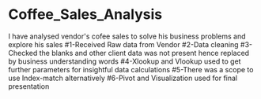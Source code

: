# Coffee_Sales_Analysis
I have analysed vendor's cofee sales to solve his business problems and explore his sales 
#1-Received Raw data from Vendor
#2-Data cleaning
#3-Checked the blanks and other client data was not present hence replaced by business understanding words
#4-Xlookup and Vlookup used to get further parameters for insightful data calculations
#5-There was a scope to use Index-match alternatively
#6-Pivot and Visualization used for final presentation

